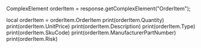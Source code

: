 ComplexElement orderItem = response.getComplexElement("OrderItem");


local orderItem = orderItem.OrderItem
print(orderItem.Quantity)
print(orderItem.UnitPrice)
print(orderItem.Description)
print(orderItem.Type)
print(orderItem.SkuCode)
print(orderItem.ManufacturerPartNumber)
print(orderItem.Risk)

